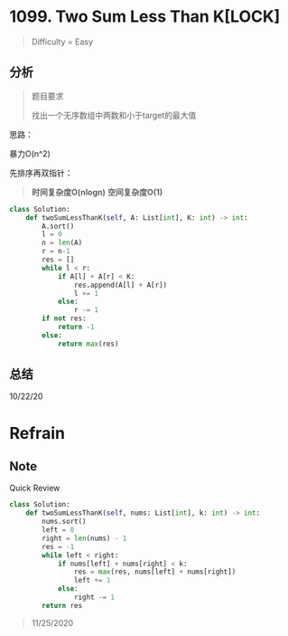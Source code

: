 # 1099. Two Sum Less Than K[LOCK]
> Difficulty = Easy

## 分析

> 题目要求
> 
> 找出一个无序数组中两数和小于target的最大值

思路：

暴力O(n^2)

先排序再双指针：

> **时间复杂度O(nlogn)**
> **空间复杂度O(1)**

```python
class Solution:
    def twoSumLessThanK(self, A: List[int], K: int) -> int:
        A.sort()
        l = 0
        n = len(A)
        r = n-1
        res = []
        while l < r:
            if A[l] + A[r] < K:
                res.append(A[l] + A[r])
                l += 1
            else:
                r -= 1
        if not res:
            return -1
        else:
            return max(res)
```

## 总结

10/22/20


# Refrain

## Note

Quick Review

```python
class Solution:
    def twoSumLessThanK(self, nums: List[int], k: int) -> int:
        nums.sort()
        left = 0
        right = len(nums) - 1
        res = -1
        while left < right:
            if nums[left] + nums[right] < k:
                res = max(res, nums[left] + nums[right])
                left += 1
            else:
                right -= 1
        return res
```

> 11/25/2020        